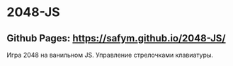 # 2048-JS

## Github Pages: https://safym.github.io/2048-JS/

Игра 2048 на ванильном JS. Управление стрелочками клавиатуры.


